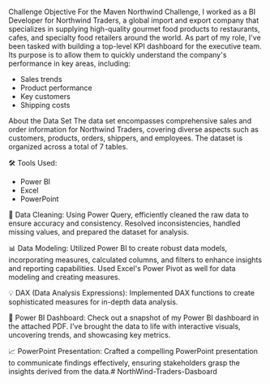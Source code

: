 Challenge Objective
For the Maven Northwind Challenge, I worked as a BI Developer for Northwind Traders, a global import and export company that specializes in supplying high-quality gourmet food products to restaurants, cafes, and specialty food retailers around the world.
As part of my role, I've been tasked with building a top-level KPI dashboard for the executive team. Its purpose is to allow them to quickly understand the company's performance in key areas, including:
* Sales trends
* Product performance
* Key customers
* Shipping costs

About the Data Set
The data set encompasses comprehensive sales and order information for Northwind Traders, covering diverse aspects such as customers, products, orders, shippers, and employees. The dataset is organized across a total of 7 tables.

🛠 Tools Used:
* Power BI
* Excel
* PowerPoint

🧹 Data Cleaning:
Using Power Query, efficiently cleaned the raw data to ensure accuracy and consistency. Resolved inconsistencies, handled missing values, and prepared the dataset for analysis.

📊 Data Modeling:
Utilized Power BI to create robust data models, incorporating measures, calculated columns, and filters to enhance insights and reporting capabilities.
Used Excel's Power Pivot as well for data modeling and creating measures.

💡 DAX (Data Analysis Expressions):
Implemented DAX functions to create sophisticated measures for in-depth data analysis.

🎨 Power BI Dashboard:
Check out a snapshot of my Power BI dashboard in the attached PDF. I've brought the data to life with interactive visuals, uncovering trends, and showcasing key metrics.

📈 PowerPoint Presentation:
Crafted a compelling PowerPoint presentation to communicate findings effectively, ensuring stakeholders grasp the insights derived from the data.# NorthWind-Traders-Dasboard
